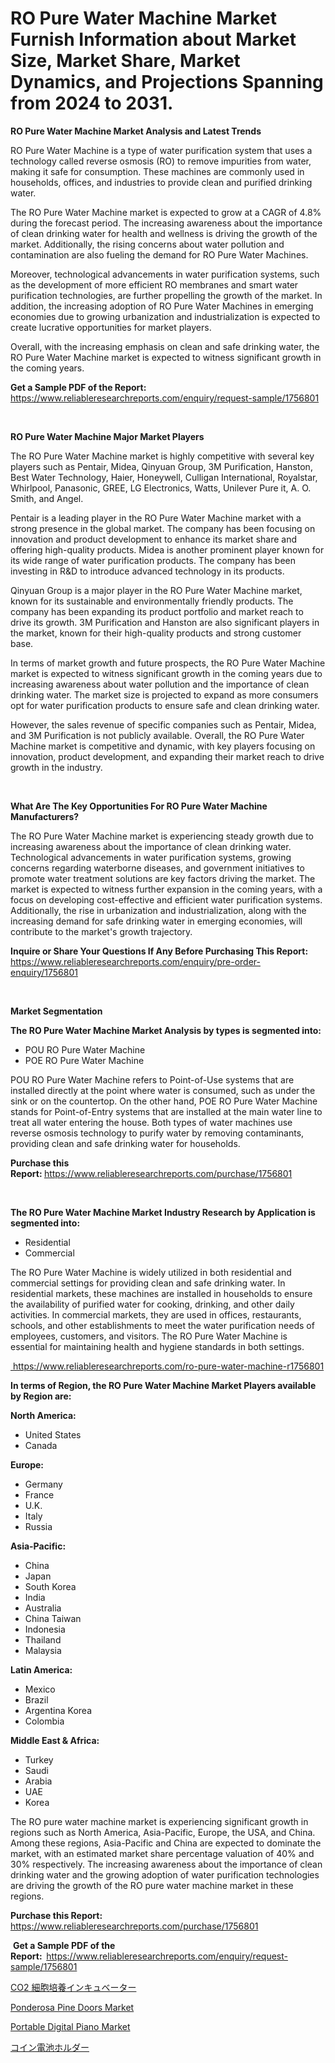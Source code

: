 <p><h1>RO Pure Water Machine Market Furnish Information about Market Size, Market Share, Market Dynamics, and Projections Spanning from 2024 to 2031.</h1></p><p><strong>RO Pure Water Machine Market Analysis and Latest Trends</strong></p>
<p><p>RO Pure Water Machine is a type of water purification system that uses a technology called reverse osmosis (RO) to remove impurities from water, making it safe for consumption. These machines are commonly used in households, offices, and industries to provide clean and purified drinking water.</p><p>The RO Pure Water Machine market is expected to grow at a CAGR of 4.8% during the forecast period. The increasing awareness about the importance of clean drinking water for health and wellness is driving the growth of the market. Additionally, the rising concerns about water pollution and contamination are also fueling the demand for RO Pure Water Machines.</p><p>Moreover, technological advancements in water purification systems, such as the development of more efficient RO membranes and smart water purification technologies, are further propelling the growth of the market. In addition, the increasing adoption of RO Pure Water Machines in emerging economies due to growing urbanization and industrialization is expected to create lucrative opportunities for market players.</p><p>Overall, with the increasing emphasis on clean and safe drinking water, the RO Pure Water Machine market is expected to witness significant growth in the coming years.</p></p>
<p><strong>Get a Sample PDF of the Report:&nbsp;</strong> <a href="https://www.reliableresearchreports.com/enquiry/request-sample/1756801">https://www.reliableresearchreports.com/enquiry/request-sample/1756801</a></p>
<p>&nbsp;</p>
<p><strong>RO Pure Water Machine Major Market Players</strong></p>
<p><p>The RO Pure Water Machine market is highly competitive with several key players such as Pentair, Midea, Qinyuan Group, 3M Purification, Hanston, Best Water Technology, Haier, Honeywell, Culligan International, Royalstar, Whirlpool, Panasonic, GREE, LG Electronics, Watts, Unilever Pure it, A. O. Smith, and Angel. </p><p>Pentair is a leading player in the RO Pure Water Machine market with a strong presence in the global market. The company has been focusing on innovation and product development to enhance its market share and offering high-quality products. Midea is another prominent player known for its wide range of water purification products. The company has been investing in R&D to introduce advanced technology in its products. </p><p>Qinyuan Group is a major player in the RO Pure Water Machine market, known for its sustainable and environmentally friendly products. The company has been expanding its product portfolio and market reach to drive its growth. 3M Purification and Hanston are also significant players in the market, known for their high-quality products and strong customer base. </p><p>In terms of market growth and future prospects, the RO Pure Water Machine market is expected to witness significant growth in the coming years due to increasing awareness about water pollution and the importance of clean drinking water. The market size is projected to expand as more consumers opt for water purification products to ensure safe and clean drinking water. </p><p>However, the sales revenue of specific companies such as Pentair, Midea, and 3M Purification is not publicly available. Overall, the RO Pure Water Machine market is competitive and dynamic, with key players focusing on innovation, product development, and expanding their market reach to drive growth in the industry.</p></p>
<p>&nbsp;</p>
<p><strong>What Are The Key Opportunities For RO Pure Water Machine Manufacturers?</strong></p>
<p><p>The RO Pure Water Machine market is experiencing steady growth due to increasing awareness about the importance of clean drinking water. Technological advancements in water purification systems, growing concerns regarding waterborne diseases, and government initiatives to promote water treatment solutions are key factors driving the market. The market is expected to witness further expansion in the coming years, with a focus on developing cost-effective and efficient water purification systems. Additionally, the rise in urbanization and industrialization, along with the increasing demand for safe drinking water in emerging economies, will contribute to the market's growth trajectory.</p></p>
<p><strong>Inquire or Share Your Questions If Any Before Purchasing This Report:</strong> <a href="https://www.reliableresearchreports.com/enquiry/pre-order-enquiry/1756801">https://www.reliableresearchreports.com/enquiry/pre-order-enquiry/1756801</a></p>
<p>&nbsp;</p>
<p><strong>Market Segmentation</strong></p>
<p><strong>The RO Pure Water Machine Market Analysis by types is segmented into:</strong></p>
<p><ul><li>POU RO Pure Water Machine</li><li>POE RO Pure Water Machine</li></ul></p>
<p><p>POU RO Pure Water Machine refers to Point-of-Use systems that are installed directly at the point where water is consumed, such as under the sink or on the countertop. On the other hand, POE RO Pure Water Machine stands for Point-of-Entry systems that are installed at the main water line to treat all water entering the house. Both types of water machines use reverse osmosis technology to purify water by removing contaminants, providing clean and safe drinking water for households.</p></p>
<p><strong>Purchase this Report:&nbsp;</strong><a href="https://www.reliableresearchreports.com/purchase/1756801">https://www.reliableresearchreports.com/purchase/1756801</a></p>
<p>&nbsp;</p>
<p><strong>The RO Pure Water Machine Market Industry Research by Application is segmented into:</strong></p>
<p><ul><li>Residential</li><li>Commercial</li></ul></p>
<p><p>The RO Pure Water Machine is widely utilized in both residential and commercial settings for providing clean and safe drinking water. In residential markets, these machines are installed in households to ensure the availability of purified water for cooking, drinking, and other daily activities. In commercial markets, they are used in offices, restaurants, schools, and other establishments to meet the water purification needs of employees, customers, and visitors. The RO Pure Water Machine is essential for maintaining health and hygiene standards in both settings.</p></p>
<p><a href="https://www.reliableresearchreports.com/ro-pure-water-machine-r1756801">&nbsp;https://www.reliableresearchreports.com/ro-pure-water-machine-r1756801</a></p>
<p><strong>In terms of Region, the RO Pure Water Machine Market Players available by Region are:</strong></p>
<p>
    <p> <strong> North America: </strong>
        <ul>
            <li>United States</li>
            <li>Canada</li>
        </ul>
        </p> 
    <p> <strong> Europe: </strong>
        <ul>
            <li>Germany</li>
            <li>France</li>
            <li>U.K.</li>
            <li>Italy</li>
            <li>Russia</li>
        </ul>
        </p> 
    <p> <strong> Asia-Pacific: </strong>
        <ul>
            <li>China</li>
            <li>Japan</li>
            <li>South Korea</li>
            <li>India</li>
            <li>Australia</li>
            <li>China Taiwan</li>
            <li>Indonesia</li>
            <li>Thailand</li>
            <li>Malaysia</li>
        </ul>
        </p> 
    <p> <strong> Latin America: </strong>
        <ul>
            <li>Mexico</li>
            <li>Brazil</li>
            <li>Argentina Korea</li>
            <li>Colombia</li>
        </ul>
        </p> 
    <p> <strong> Middle East & Africa: </strong>
        <ul>
            <li>Turkey</li>
            <li>Saudi</li>
            <li>Arabia</li>
            <li>UAE</li>
            <li>Korea</li>
        </ul>
    </p>
    </p>
<p><p>The RO pure water machine market is experiencing significant growth in regions such as North America, Asia-Pacific, Europe, the USA, and China. Among these regions, Asia-Pacific and China are expected to dominate the market, with an estimated market share percentage valuation of 40% and 30% respectively. The increasing awareness about the importance of clean drinking water and the growing adoption of water purification technologies are driving the growth of the RO pure water machine market in these regions.</p></p>
<p><strong>Purchase this Report: </strong><a href="https://www.reliableresearchreports.com/purchase/1756801">https://www.reliableresearchreports.com/purchase/1756801</a></p>
<p>&nbsp;<strong>Get a Sample PDF of the Report:&nbsp;&nbsp;</strong><a href="https://www.reliableresearchreports.com/enquiry/request-sample/1756801">https://www.reliableresearchreports.com/enquiry/request-sample/1756801</a></p>
<p><strong></strong></p>
<p><p><a href="https://medium.com/@chrispbacon162023/co2%E7%B4%B0%E8%83%9E%E5%9F%B9%E9%A4%8A%E3%82%A4%E3%83%B3%E3%82%AD%E3%83%A5%E3%83%99%E3%83%BC%E3%82%BF%E3%83%BC%E5%B8%82%E5%A0%B4%E3%81%AE%E8%A6%8F%E6%A8%A1%E3%81%A8%E5%B8%82%E5%A0%B4%E5%8B%95%E5%90%91-%E5%AE%8C%E5%85%A8%E3%81%AA%E6%A5%AD%E7%95%8C%E6%A6%82%E8%A6%81-2024%E5%B9%B4%E3%81%8B%E3%82%892031%E5%B9%B4-5db4e4b1007f">CO2 細胞培養インキュベーター</a></p><p><a href="https://www.linkedin.com/pulse/ponderosa-pine-doors-market-furnishes-information-share-8juwf?trackingId=AZc0wSZd7IMth7HskAUJ9g%3D%3D">Ponderosa Pine Doors Market</a></p><p><a href="https://www.linkedin.com/pulse/portable-digital-piano-market-research-report-its-history-forecast-nkvhe?trackingId=eAAxnAwiLo9n6vqH8LsPDg%3D%3D">Portable Digital Piano Market</a></p><p><a href="https://medium.com/@lelanadden5645/%E3%82%B3%E3%82%A4%E3%83%B3%E9%9B%BB%E6%B1%A0%E3%83%9B%E3%83%AB%E3%83%80%E3%83%BC%E5%B8%82%E5%A0%B4%E3%81%AF-%E5%B8%82%E5%A0%B4%E3%82%B7%E3%82%A7%E3%82%A2-%E5%B8%82%E5%A0%B4%E5%8B%95%E5%90%91-%E5%B8%82%E5%A0%B4%E6%88%90%E9%95%B7%E3%81%AB%E9%96%A2%E3%81%99%E3%82%8B%E6%83%85%E5%A0%B1%E3%82%92%E6%8F%90%E4%BE%9B%E3%81%97%E3%81%BE%E3%81%99-545aa4add7f0">コイン電池ホルダー</a></p></p>